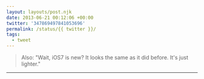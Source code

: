 ```yaml
---
layout: layouts/post.njk
date: 2013-06-21 00:12:06 +00:00
twitter: '347869497841053696'
permalink: /status/{{ twitter }}/
tags: 
  - tweet
---
```


> Also: "Wait, iOS7 is new? It looks the same as it did before. It's just lighter."

---
